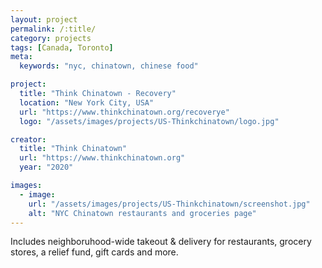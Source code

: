 ```yaml
---
layout: project
permalink: /:title/
category: projects
tags: [Canada, Toronto]
meta:
  keywords: "nyc, chinatown, chinese food"

project:
  title: "Think Chinatown - Recovery"
  location: "New York City, USA"
  url: "https://www.thinkchinatown.org/recoverye"
  logo: "/assets/images/projects/US-Thinkchinatown/logo.jpg"

creator:
  title: "Think Chinatown"
  url: "https://www.thinkchinatown.org"
  year: "2020"

images:
  - image:
    url: "/assets/images/projects/US-Thinkchinatown/screenshot.jpg"
    alt: "NYC Chinatown restaurants and groceries page"
---
```

<p>Includes neighboruhood-wide takeout & delivery for restaurants, grocery stores, a relief fund, gift cards and more.</p>
